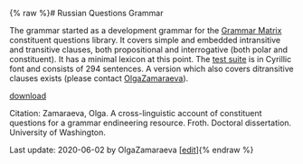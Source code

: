 {% raw %}# Russian Questions Grammar

The grammar started as a development grammar for the [Grammar
Matrix](https://blog.inductorsoftware.com/docsproto/matrix/MatrixTop) constituent questions library. It covers simple and
embedded intransitive and transitive clauses, both propositional and
interrogative (both polar and constituent). It has a minimal lexicon at
this point. The [test
suite](https://students.washington.edu/olzama/rus.txt) is in Cyrillic
font and consists of 294 sentences. A version which also covers
ditransitive clauses exists (please contact
[OlgaZamaraeva](https://blog.inductorsoftware.com/docsproto/tools/OlgaZamaraeva)).

[download](https://students.washington.edu/olzama/rqg.zip)

Citation: Zamaraeva, Olga. A cross-linguistic account of constituent
questions for a grammar endineering resource. Froth. Doctoral
dissertation. University of Washington.

Last update: 2020-06-02 by OlgaZamaraeva [[edit](https://github.com/delph-in/docs/wiki/RussianQuestionsGrammarTop/_edit)]{% endraw %}
